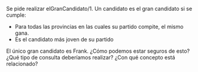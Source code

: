 Se pide realizar elGranCandidato/1. Un candidato es el gran candidato si se cumple:

* Para todas las provincias en las cuales su partido compite, el mismo gana.
* Es el candidato más joven de su partido

El único gran candidato es Frank. ¿Cómo podemos estar seguros de esto? ¿Qué tipo de consulta deberíamos realizar? ¿Con qué concepto está relacionado?

